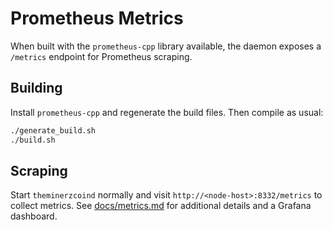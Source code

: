# Prometheus Metrics

When built with the `prometheus-cpp` library available, the daemon exposes a `/metrics` endpoint for Prometheus scraping.

## Building

Install `prometheus-cpp` and regenerate the build files. Then compile as usual:

```bash
./generate_build.sh
./build.sh
```

## Scraping

Start `theminerzcoind` normally and visit `http://<node-host>:8332/metrics` to collect metrics. See [docs/metrics.md](../docs/metrics.md) for additional details and a Grafana dashboard.
